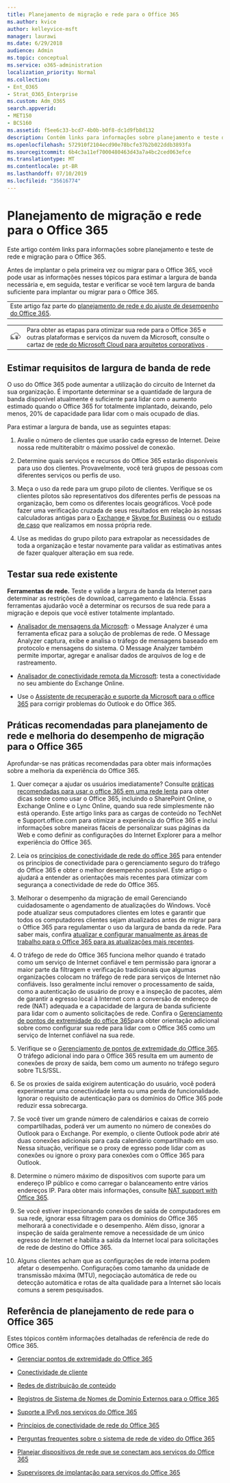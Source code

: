 ```yaml
---
title: Planejamento de migração e rede para o Office 365
ms.author: kvice
author: kelleyvice-msft
manager: laurawi
ms.date: 6/29/2018
audience: Admin
ms.topic: conceptual
ms.service: o365-administration
localization_priority: Normal
ms.collection:
- Ent_O365
- Strat_O365_Enterprise
ms.custom: Adm_O365
search.appverid:
- MET150
- BCS160
ms.assetid: f5ee6c33-bcd7-4b0b-b0f8-dc1d9fb8d132
description: Contém links para informações sobre planejamento e teste de rede e migração para o Office 365.
ms.openlocfilehash: 572910f2104ecd90e78bcfe37b2b022ddb3893fa
ms.sourcegitcommit: 6b4c3a11ef7000480463d43a7a4bc2ced063efce
ms.translationtype: MT
ms.contentlocale: pt-BR
ms.lasthandoff: 07/10/2019
ms.locfileid: "35616774"
---
```

# <a name="network-and-migration-planning-for-office-365"></a>Planejamento de migração e rede para o Office 365

Este artigo contém links para informações sobre planejamento e teste de rede e migração para o Office 365.
  
Antes de implantar o pela primeira vez ou migrar para o Office 365, você pode usar as informações nesses tópicos para estimar a largura de banda necessária e, em seguida, testar e verificar se você tem largura de banda suficiente para implantar ou migrar para o Office 365.

||
|:-----|
| Este artigo faz parte do [planejamento de rede e do ajuste de desempenho do Office 365](https://aka.ms/tune).|

|||
|:-----|:-----|
|![Consulte o cartaz de rede do Microsoft Cloud para arquitetos corporativos](media/3094be9f-2407-4fa5-896d-aa66ef7b9bb9.png)|Para obter as etapas para otimizar sua rede para o Office 365 e outras plataformas e serviços da nuvem da Microsoft, consulte o cartaz de [rede do Microsoft Cloud para arquitetos corporativos](https://aka.ms/cloudarchnetworking) . |
   
## <a name="estimate-network-bandwidth-requirements"></a>Estimar requisitos de largura de banda de rede
<a name="EstimateBandwidthRequirements"> </a>

O uso do Office 365 pode aumentar a utilização do circuito de Internet da sua organização. É importante determinar se a quantidade de largura de banda disponível atualmente é suficiente para lidar com o aumento estimado quando o Office 365 for totalmente implantado, deixando, pelo menos, 20% de capacidade para lidar com o mais ocupado de dias.
  
Para estimar a largura de banda, use as seguintes etapas:
  
1. Avalie o número de clientes que usarão cada egresso de Internet. Deixe nossa rede multiterabitr o máximo possível de conexão. 
    
2. Determine quais serviços e recursos do Office 365 estarão disponíveis para uso dos clientes. Provavelmente, você terá grupos de pessoas com diferentes serviços ou perfis de uso.
    
3. Meça o uso da rede para um grupo piloto de clientes. Verifique se os clientes pilotos são representativos dos diferentes perfis de pessoas na organização, bem como os diferentes locais geográficos. Você pode fazer uma verificação cruzada de seus resultados em relação às nossas calculadoras antigas para o [Exchange ](https://go.microsoft.com/fwlink/p/?LinkId=321550)e [Skype for Business](https://go.microsoft.com/fwlink/p/?LinkId=321551) ou o [estudo de caso](https://www.microsoft.com/itshowcase/Article/Content/631/Optimizing-network-performance-for-Microsoft-Office-365) que realizamos em nossa própria rede. 
    
4. Use as medidas do grupo piloto para extrapolar as necessidades de toda a organização e testar novamente para validar as estimativas antes de fazer qualquer alteração em sua rede.
    
## <a name="test-your-existing-network"></a>Testar sua rede existente
<a name="calculators"> </a>

 **Ferramentas de rede.** Teste e valide a largura de banda da Internet para determinar as restrições de download, carregamento e latência. Essas ferramentas ajudarão você a determinar os recursos de sua rede para a migração e depois que você estiver totalmente implantado. 
  
- [Analisador de mensagens da Microsoft](https://technet.microsoft.com/library/jj649776.aspx): o Message Analyzer é uma ferramenta eficaz para a solução de problemas de rede. O Message Analyzer captura, exibe e analisa o tráfego de mensagens baseado em protocolo e mensagens do sistema. O Message Analyzer também permite importar, agregar e analisar dados de arquivos de log e de rastreamento.
    
- [Analisador de conectividade remota da Microsoft](https://go.microsoft.com/fwlink/p/?LinkId=517243): testa a conectividade no seu ambiente do Exchange Online.
    
- Use o [Assistente de recuperação e suporte da Microsoft para o office 365](https://diagnostics.office.com/#/Download?env=SOC) para corrigir problemas do Outlook e do Office 365. 
    
## <a name="best-practices-for-network-planning-and-improving-migration-performance-for-office-365"></a>Práticas recomendadas para planejamento de rede e melhoria do desempenho de migração para o Office 365
<a name="BestPractices"> </a>

Aprofundar-se nas práticas recomendadas para obter mais informações sobre a melhoria da experiência do Office 365.
  
1. Quer começar a ajudar os usuários imediatamente? Consulte [práticas recomendadas para usar o office 365 em uma rede lenta](https://support.office.com/article/fd16c8d2-4799-4c39-8fd7-045f06640166) para obter dicas sobre como usar o Office 365, incluindo o SharePoint Online, o Exchange Online e o Lync Online, quando sua rede simplesmente não está operando. Este artigo links para as cargas de conteúdo no TechNet e Support.office.com para otimizar a experiência do Office 365 e inclui informações sobre maneiras fáceis de personalizar suas páginas da Web e como definir as configurações do Internet Explorer para a melhor experiência do Office 365. 
    
2. Leia os [princípios de conectividade de rede do office 365](https://aka.ms/o365networkingprinciples) para entender os princípios de conectividade para o gerenciamento seguro do tráfego do Office 365 e obter o melhor desempenho possível. Este artigo o ajudará a entender as orientações mais recentes para otimizar com segurança a conectividade de rede do Office 365. 
    
3. Melhorar o desempenho da migração de email Gerenciando cuidadosamente o agendamento de atualizações do Windows. Você pode atualizar seus computadores clientes em lotes e garantir que todos os computadores clientes sejam atualizados antes de migrar para o Office 365 para regulamentar o uso da largura de banda da rede. Para saber mais, confira [atualizar e configurar manualmente as áreas de trabalho para o Office 365 para as atualizações mais recentes](https://support.microsoft.com/gp/office-2013-365-update).
    
4. O tráfego de rede do Office 365 funciona melhor quando é tratado como um serviço de Internet confiável e tem permissão para ignorar a maior parte da filtragem e verificação tradicionais que algumas organizações colocam no tráfego de rede para serviços de Internet não confiáveis. Isso geralmente inclui remover o processamento de saída, como a autenticação de usuário de proxy e a inspeção de pacotes, além de garantir a egresso local à Internet com a conversão de endereço de rede (NAT) adequada e a capacidade de largura de banda suficiente para lidar com o aumento solicitações de rede. Confira o [Gerenciamento de pontos de extremidade do office 365](https://support.office.com/article/99cab9d4-ef59-4207-9f2b-3728eb46bf9a)para obter orientação adicional sobre como configurar sua rede para lidar com o Office 365 como um serviço de Internet confiável na sua rede.
    
1. Verifique se o [Gerenciamento de pontos de extremidade do Office 365](https://support.office.com/article/99cab9d4-ef59-4207-9f2b-3728eb46bf9a). O tráfego adicional indo para o Office 365 resulta em um aumento de conexões de proxy de saída, bem como um aumento no tráfego seguro sobre TLS/SSL.
    
2. Se os proxies de saída exigirem autenticação do usuário, você poderá experimentar uma conectividade lenta ou uma perda de funcionalidade. Ignorar o requisito de autenticação para os domínios do Office 365 pode reduzir essa sobrecarga.
    
3. Se você tiver um grande número de calendários e caixas de correio compartilhadas, poderá ver um aumento no número de conexões do Outlook para o Exchange. Por exemplo, o cliente Outlook pode abrir até duas conexões adicionais para cada calendário compartilhado em uso. Nessa situação, verifique se o proxy de egresso pode lidar com as conexões ou ignore o proxy para conexões com o Office 365 para Outlook.
    
4. Determine o número máximo de dispositivos com suporte para um endereço IP público e como carregar o balanceamento entre vários endereços IP. Para obter mais informações, consulte [NAT support with Office 365](nat-support-with-office-365.md).
    
5. Se você estiver inspecionando conexões de saída de computadores em sua rede, ignorar essa filtragem para os domínios do Office 365 melhorará a conectividade e o desempenho. Além disso, ignorar a inspeção de saída geralmente remove a necessidade de um único egresso de Internet e habilita a saída da Internet local para solicitações de rede de destino do Office 365.
    
6. Alguns clientes acham que as configurações de rede interna podem afetar o desempenho. Configurações como tamanho da unidade de transmissão máxima (MTU), negociação automática de rede ou detecção automática e rotas de alta qualidade para a Internet são locais comuns a serem pesquisados.
    
## <a name="network-planning-reference-for-office-365"></a>Referência de planejamento de rede para o Office 365
<a name="NetReference"> </a>

Estes tópicos contêm informações detalhadas de referência de rede do Office 365.
  
- [Gerenciar pontos de extremidade do Office 365](https://support.office.com/article/99cab9d4-ef59-4207-9f2b-3728eb46bf9a)
    
- [Conectividade de cliente](client-connectivity.md)
    
- [Redes de distribuição de conteúdo](content-delivery-networks.md)
    
- [Registros de Sistema de Nomes de Domínio Externos para o Office 365](external-domain-name-system-records.md)
    
- [Suporte a IPv6 nos serviços do Office 365](ipv6-support.md)
    
- [Princípios de conectividade de rede do Office 365](https://aka.ms/o365networkingprinciples)
    
- [Perguntas frequentes sobre o sistema de rede de vídeo do Office 365](office-365-video-networking-faq.md)
    
- [Planejar dispositivos de rede que se conectam aos serviços do Office 365](plan-for-network-devices.md)
    
- [Supervisores de implantação para serviços do Office 365](deployment-advisors-for-office-365.md)
 